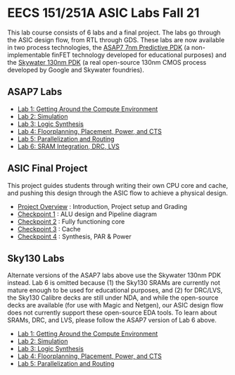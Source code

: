 # EECS 151/251A ASIC Labs Fall 21

This lab course consists of 6 labs and a final project. The labs go through the ASIC design flow, from RTL through GDS. 
These labs are now available in two process technologies, 
the [ASAP7 7nm Predictive PDK](http://asap.asu.edu/asap/) (a non-implementable finFET technology developed for educational purposes)
and the [Skywater 130nm PDK](https://skywater-pdk.readthedocs.io/en/latest/) (a real open-source 130nm CMOS process developed by Google and Skywater foundries).

## ASAP7 Labs
- [Lab 1: Getting Around the Compute Environment](lab1/spec.md)
- [Lab 2: Simulation](lab2/spec.md)
- [Lab 3: Logic Synthesis](lab3/spec.md)
- [Lab 4: Floorplanning, Placement, Power, and CTS](lab4/spec.md)
- [Lab 5: Parallelization and Routing](lab5/spec.md)
- [Lab 6: SRAM Integration, DRC, LVS](lab6/spec.md)

## ASIC Final Project
This project guides students through writing their own CPU core and cache, and pushing this design through the ASIC flow to achieve a physical design. 
- [Project Overview](project/overview.md) : Introduction, Project setup and Grading
- [Checkpoint 1](project/checkpoint1.md) :  ALU design and Pipeline diagram 
- [Checkpoint 2](project/checkpoint2.md) : Fully functioning core
- [Checkpoint 3](project/checkpoint3.md) : Cache
- [Checkpoint 4](project/checkpoint4.md) : Synthesis, PAR & Power

## Sky130 Labs
Alternate versions of the ASAP7 labs above use the Skywater 130nm PDK instead. Lab 6 is omitted because (1) the Sky130 SRAMs are currently not mature enough to be used for educational purposes, and (2) for DRC/LVS, the Sky130 Calibre decks are still under NDA, and while the open-source decks are available (for use with Magic and Netgen), our ASIC design flow does not currently support these open-source EDA tools. To learn about SRAMs, DRC, and LVS, please follow the ASAP7 version of Lab 6 above.
- [Lab 1: Getting Around the Compute Environment](lab1/spec.md)
- [Lab 2: Simulation](lab2/spec_sky130.md)
- [Lab 3: Logic Synthesis](lab3/spec_sky130.md)
- [Lab 4: Floorplanning, Placement, Power, and CTS](lab4/spec_sky130.md)
- [Lab 5: Parallelization and Routing](lab5/spec_sky130.md)
